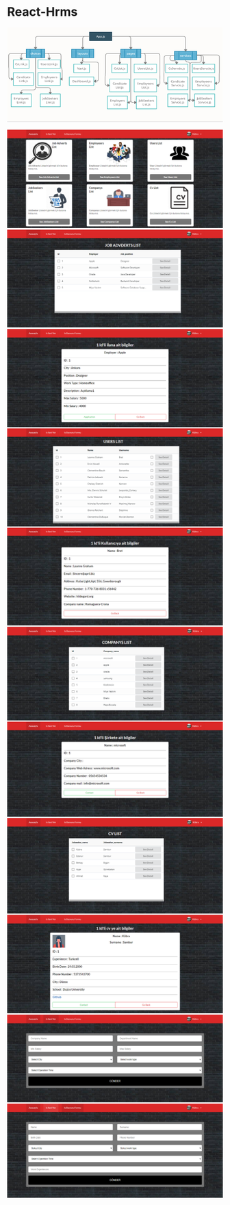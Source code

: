# React-Hrms

<img src="uml.png"></img>

<img src="1.png"></img>
<img src="2.png"></img>
<img src="3.png"></img>
<img src="4.png"></img>
<img src="5.png"></img>
<img src="6.png"></img>
<img src="7.png"></img>
<img src="8.png"></img>
<img src="9.png"></img>
<img src="10.png"></img>
<img src="11.png"></img>
